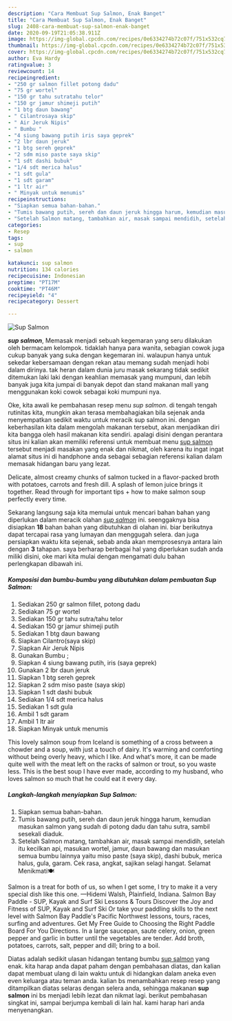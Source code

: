 ```yaml
---
description: "Cara Membuat Sup Salmon, Enak Banget"
title: "Cara Membuat Sup Salmon, Enak Banget"
slug: 2408-cara-membuat-sup-salmon-enak-banget
date: 2020-09-19T21:05:38.911Z
image: https://img-global.cpcdn.com/recipes/0e6334274b72c07f/751x532cq70/sup-salmon-foto-resep-utama.jpg
thumbnail: https://img-global.cpcdn.com/recipes/0e6334274b72c07f/751x532cq70/sup-salmon-foto-resep-utama.jpg
cover: https://img-global.cpcdn.com/recipes/0e6334274b72c07f/751x532cq70/sup-salmon-foto-resep-utama.jpg
author: Eva Hardy
ratingvalue: 3
reviewcount: 14
recipeingredient:
- "250 gr salmon fillet potong dadu"
- "75 gr wortel"
- "150 gr tahu sutratahu telor"
- "150 gr jamur shimeji putih"
- "1 btg daun bawang"
- " Cilantrosaya skip"
- " Air Jeruk Nipis"
- " Bumbu "
- "4 siung bawang putih iris saya geprek"
- "2 lbr daun jeruk"
- "1 btg sereh geprek"
- "2 sdm miso paste saya skip"
- "1 sdt dashi bubuk"
- "1/4 sdt merica halus"
- "1 sdt gula"
- "1 sdt garam"
- "1 ltr air"
- " Minyak untuk menumis"
recipeinstructions:
- "Siapkan semua bahan-bahan."
- "Tumis bawang putih, sereh dan daun jeruk hingga harum, kemudian masukan salmon yang sudah di potong dadu dan tahu sutra, sambil sesekali diaduk."
- "Setelah Salmon matang, tambahkan air, masak sampai mendidih, setelah itu kecilkan api, masukan wortel, jamur, daun bawang dan masukan semua bumbu lainnya yaitu miso paste (saya skip), dashi bubuk, merica halus, gula, garam. Cek rasa, angkat, sajikan selagi hangat. Selamat Menikmati🍽️"
categories:
- Resep
tags:
- sup
- salmon

katakunci: sup salmon 
nutrition: 134 calories
recipecuisine: Indonesian
preptime: "PT17M"
cooktime: "PT46M"
recipeyield: "4"
recipecategory: Dessert

---
```



![Sup Salmon](https://img-global.cpcdn.com/recipes/0e6334274b72c07f/751x532cq70/sup-salmon-foto-resep-utama.jpg)

<b><i>sup salmon</i></b>, Memasak menjadi sebuah kegemaran yang seru dilakukan oleh bermacam kelompok. tidaklah hanya para wanita, sebagian cowok juga cukup banyak yang suka dengan kegemaran ini. walaupun hanya untuk sekedar kebersamaan dengan rekan atau memang sudah menjadi hobi dalam dirinya. tak heran dalam dunia juru masak sekarang tidak sedikit ditemukan laki laki dengan keahlian memasak yang mumpuni, dan lebih banyak juga kita jumpai di banyak depot dan stand makanan mall yang menggunakan koki cowok sebagai koki mumpuni nya.

Oke, kita awali ke pembahasan resep menu <i>sup salmon</i>. di tengah tengah rutinitas kita, mungkin akan terasa membahagiakan bila sejenak anda menyempatkan sedikit waktu untuk meracik sup salmon ini. dengan keberhasilan kita dalam mengolah makanan tersebut, akan menjadikan diri kita bangga oleh hasil makanan kita sendiri. apalagi disini dengan perantara situs ini kalian akan memiliki referensi untuk membuat menu <u>sup salmon</u> tersebut menjadi masakan yang enak dan nikmat, oleh karena itu ingat ingat alamat situs ini di handphone anda sebagai sebagian referensi kalian dalam memasak hidangan baru yang lezat.

Delicate, almost creamy chunks of salmon tucked in a flavor-packed broth with potatoes, carrots and fresh dill. A splash of lemon juice brings it together. Read through for important tips + how to make salmon soup perfectly every time.


Sekarang langsung saja kita memulai untuk mencari bahan bahan yang diperlukan dalam meracik olahan <u><i>sup salmon</i></u> ini. seenggaknya bisa disiapkan <b>18</b> bahan bahan yang dibutuhkan di olahan ini. biar berikutnya dapat tercapai rasa yang lumayan dan menggugah selera. dan juga persiapkan waktu kita sejenak, sebab anda akan memprosesnya antara lain dengan <b>3</b> tahapan. saya berharap berbagai hal yang diperlukan sudah anda miliki disini, oke mari kita mulai dengan mengamati dulu bahan perlengkapan dibawah ini.

<!--inarticleads1-->

##### Komposisi dan bumbu-bumbu yang dibutuhkan dalam pembuatan Sup Salmon:

1. Sediakan 250 gr salmon fillet, potong dadu
1. Sediakan 75 gr wortel
1. Sediakan 150 gr tahu sutra/tahu telor
1. Sediakan 150 gr jamur shimeji putih
1. Sediakan 1 btg daun bawang
1. Siapkan  Cilantro(saya skip)
1. Siapkan  Air Jeruk Nipis
1. Gunakan  Bumbu ;
1. Siapkan 4 siung bawang putih, iris (saya geprek)
1. Gunakan 2 lbr daun jeruk
1. Siapkan 1 btg sereh geprek
1. Siapkan 2 sdm miso paste (saya skip)
1. Siapkan 1 sdt dashi bubuk
1. Sediakan 1/4 sdt merica halus
1. Sediakan 1 sdt gula
1. Ambil 1 sdt garam
1. Ambil 1 ltr air
1. Siapkan  Minyak untuk menumis


This lovely salmon soup from Iceland is something of a cross between a chowder and a soup, with just a touch of dairy. It&#39;s warming and comforting without being overly heavy, which I like. And what&#39;s more, it can be made quite well with the meat left on the racks of salmon or trout, so you waste less. This is the best soup I have ever made, according to my husband, who loves salmon so much that he could eat it every day. 

<!--inarticleads2-->

##### Langkah-langkah menyiapkan Sup Salmon:

1. Siapkan semua bahan-bahan.
1. Tumis bawang putih, sereh dan daun jeruk hingga harum, kemudian masukan salmon yang sudah di potong dadu dan tahu sutra, sambil sesekali diaduk.
1. Setelah Salmon matang, tambahkan air, masak sampai mendidih, setelah itu kecilkan api, masukan wortel, jamur, daun bawang dan masukan semua bumbu lainnya yaitu miso paste (saya skip), dashi bubuk, merica halus, gula, garam. Cek rasa, angkat, sajikan selagi hangat. Selamat Menikmati🍽️


Salmon is a treat for both of us, so when I get some, I try to make it a very special dish like this one. —Hidemi Walsh, Plainfield, Indiana. Salmon Bay Paddle - SUP, Kayak and Surf Ski Lessons &amp; Tours Discover the Joy and Fitness of SUP, Kayak and Surf Ski Or take your paddling skills to the next level with Salmon Bay Paddle&#39;s Pacific Northwest lessons, tours, races, surfing and adventures. Get My Free Guide to Choosing the Right Paddle Board For You Directions. In a large saucepan, saute celery, onion, green pepper and garlic in butter until the vegetables are tender. Add broth, potatoes, carrots, salt, pepper and dill; bring to a boil. 

Diatas adalah sedikit ulasan hidangan tentang bumbu <u>sup salmon</u> yang enak. kita harap anda dapat paham dengan pembahasan diatas, dan kalian dapat membuat ulang di lain waktu untuk di hidangkan dalam aneka even even keluarga atau teman anda. kalian bs menambahkan resep resep yang ditampilkan diatas selaras dengan selera anda, sehingga makanan <b>sup salmon</b> ini bs menjadi lebih lezat dan nikmat lagi. berikut pembahasan singkat ini, sampai berjumpa kembali di lain hal. kami harap hari anda menyenangkan.
